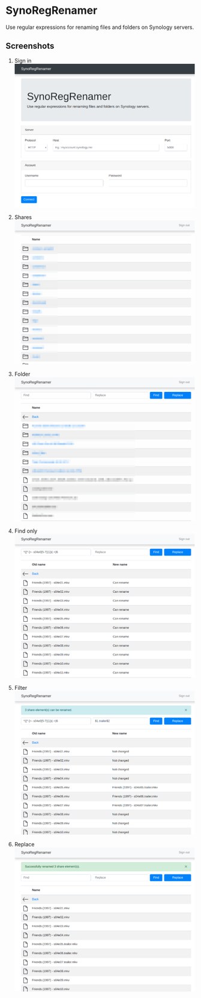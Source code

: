# SynoRegRenamer

Use regular expressions for renaming files and folders on Synology servers.

## Screenshots

1. Sign in
![sign-in](https://raw.githubusercontent.com/chmez/synology/master/images/sign-in.png "Sign in")

1. Shares
![shares](https://raw.githubusercontent.com/chmez/synology/master/images/shares.png "Shares")

1. Folder
![folder](https://raw.githubusercontent.com/chmez/synology/master/images/folder.png "Folder")

1. Find only
![find-only](https://raw.githubusercontent.com/chmez/synology/master/images/find-only.png "Find only")

1. Filter
![filter](https://raw.githubusercontent.com/chmez/synology/master/images/filter.png "Filter")

1. Replace
![replace](https://raw.githubusercontent.com/chmez/synology/master/images/replace.png "Replace")
